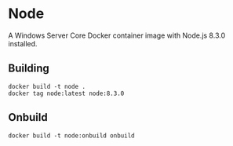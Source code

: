# Node

A Windows Server Core Docker container image with Node.js 8.3.0 installed.

## Building

```
docker build -t node .
docker tag node:latest node:8.3.0
```

## Onbuild

```
docker build -t node:onbuild onbuild
```

